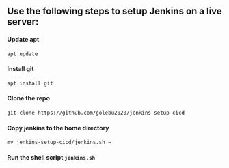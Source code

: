 ## Use the following steps to setup Jenkins on a live server:
#### Update apt
    apt update
    
#### Install git
    apt install git 
    
#### Clone the repo
    git clone https://github.com/golebu2020/jenkins-setup-cicd 

#### Copy jenkins to the home directory
    mv jenkins-setup-cicd/jenkins.sh ~

#### Run the shell script `jenkins.sh`
